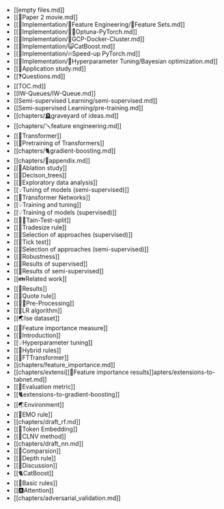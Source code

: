 - [[empty files.md]]
- [[🍿Paper 2 movie.md]]
- [[🍬Implementation/🧪Feature Engineering/🧃Feature Sets.md]]
- [[🍬Implementation/🧜‍♂️Optuna-PyTorch.md]]
- [[🍬Implementation/🛞GCP-Docker-Cluster.md]]
- [[🍬Implementation/😺CatBoost.md]]
- [[🍬Implementation/🔥Speed-up PyTorch.md]]
- [[🍬Implementation/🎯Hyperparameter Tuning/Bayesian optimization.md]]
- [[🍕Application study.md]]
- [[❓Questions.md]]
- [[TOC.md]]
- [[IW-Queues/IW-Queue.md]]
- [[Semi-supervised Learning/semi-supervised.md]]
- [[Semi-supervised Learning/pre-training.md]]
- [[chapters/🪦graveyard of ideas.md]]
- [[chapters/🪛feature engineering.md]]
- [[🤖Transformer]]
- [[🤖Pretraining of Transformers]]
- [[chapters/🐈gradient-boosting.md]]
- [[chapters/🍬appendix.md]]
- [[🎋Ablation study]]
- [[🎄Decison_trees]]
- [[🚏Exploratory data analysis]]
- [[💡Tuning of models (semi-supervised)]]
- [[🤖Transformer Networks]]
- [[💡Training and tuning]]
- [[💡Training of models (supervised)]]
- [[👨‍🍳Tain-Test-split]]
- [[🔢Tradesize rule]]
- [[🥠Selection of approaches (supervised)]]
- [[🔢Tick test]]
- [[🥠Selection of approaches (semi-supervised)]]
- [[🏅Robustness]]
- [[🏅Results of supervised]]
- [[🏅Results of semi-supervised]]
- [[👪Related work]]
- [[🏅Results]]
- [[🔢Quote rule]]
- [[👨‍🍳Pre-Processing]]
- [[🔢LR algorithm]]
- [[🌏Ise dataset]]
- [[🏅Feature importance measure]]
- [[👶Introduction]]
- [[💡Hyperparameter tuning]]
- [[🔢Hybrid rules]]
- [[🤖FTTransformer]]
- [[chapters/feature_importance.md]]
- [[chapters/extensi[[🏅Feature importance results]]apters/extensions-to-tabnet.md]]
- [[🧭Evaluation metric]]
- [[🐈extensions-to-gradient-boosting]]
- [[🌏Environment]]
- [[🔢EMO rule]]
- [[chapters/draft_rf.md]]
- [[🛌Token Embedding]]
- [[🔢CLNV method]]
- [[chapters/draft_nn.md]]
- [[🏅Comparsion]]
- [[🔢Depth rule]]
- [[🧓Discussion]]
- [[🐈CatBoost]]
- [[🔢Basic rules]]
- [[🅰️Attention]]
- [[chapters/adversarial_validation.md]]